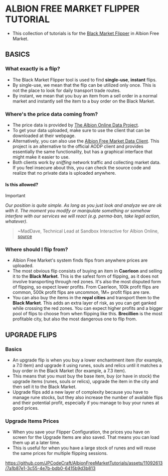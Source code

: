 # ALBION FREE MARKET FLIPPER TUTORIAL

- This collection of tutorials is for the [Black Market Flipper](https://albionfreemarket.com/flipper) in Albion Free Market.
  
## BASICS

### What exactly is a flip?

- The Black Market Flipper tool is used to find **single-use**, **instant** flips.
- By single-use, we mean that the flip can be utilized only once. This is not the place to look for daily transport trade routes.
- By instant, we mean that you buy an item from a sell order in a normal market and instantly sell the item to a buy order on the Black Market.
  
### Where's the price data coming from?

- The price data is provided by [The Albion Online Data Project](https://www.albion-online-data.com/).
- To get your data uploaded, make sure to use the client that can be downloaded at their webpage.
- Alternatively, you can also use the [Albion Free Market Data Client](https://github.com/JPCodeCraft/AlbionDataAvalonia/releases). This project is an alternative to the official AODP client and provides essentially the same functionality, but has a graphical interface that might make it easier to use.
- Both clients work by *sniffing* network traffic and collecting market data. If you feel insecure about this, you can check the source code and realize that no private data is uploaded anywhere.

#### Is this allowed?
  
> [!IMPORTANT]  
> *Our position is quite simple. As long as you just look and analyze we are ok with it. The moment you modify or manipulate something or somehow interfere with our services we will react (e.g. perma-ban, take legal action, whatever)*.

> ~MadDave, Technical Lead at Sandbox Interactive for Albion Online, [source](https://forum.albiononline.com/index.php/Thread/51604-Is-it-allowed-to-scan-your-internet-trafic-and-pick-up-logs/?postID=512670#post512670)

### Where should I flip from?

- Albion Free Market's system finds flips from anywhere prices are uploaded.
- The most obvious flip consists of buying an item in **Caerleon** and selling it to the **Black Market**. This is the safest form of flipping, as it does not involve transporting through red zones. It's also the most disputed form of flipping, so expect lower profits. From Caerleon, 100k profit flips are common, 500k profit flips are uncommon, 1M+ profit flips are rare.
- You can also buy the items in the **royal cities** and transport them to the **Black Market**. This adds an extra layer of risk, as you can get ganked while crossing the red zones. You can expect higher profits and a bigger pool of flips to choose from when flipping like this. **Brecillien** is the most profitable city, but also the most dangerous one to flip from.

## UPGRADE FLIPS

### Basics

- An upgrade flip is when you buy a lower enchantment item (for example, a 7.0 item) and upgrade it using runes, souls and relics until it matches a buy order in the Black Market (for example, a 7.3 item).
- This means that you must buy the base item, buy (or have in stock) the upgrade items (runes, souls or relics), upgrade the item in the city and then sell it to the Black Market.
- Upgrade flips add a new layer of complexity because you have to manage rune stocks, but they also increase the number of available flips and their potential profit, especially if you manage to buy your runes at good prices.

### Upgrade Items Prices

- When you save your Flipper Configuration, the prices you have on screen for the Upgrade Items are also saved. That means you can load them up at a later time. 
- This is useful for when you have a large stock of runes and will reuse the same prices for multiple flipping sessions.
  
https://github.com/JPCodeCraft/AlbionFreeMarketTutorials/assets/11092613/7a1b87e1-3c55-4e7b-bdb0-6415b9d3b813


